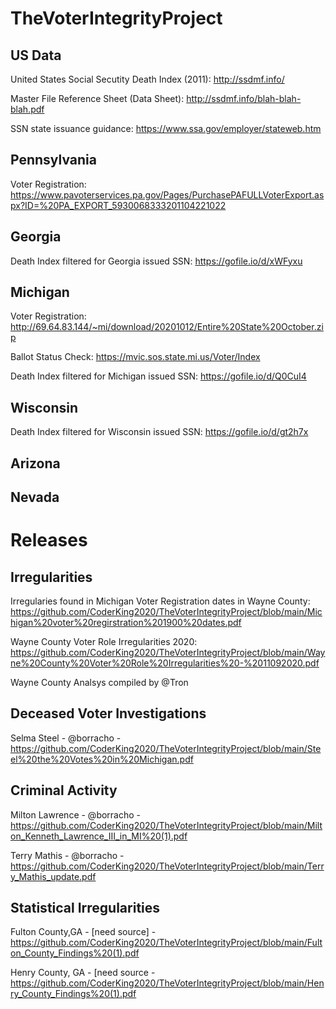# TheVoterIntegrityProject

## US Data

United States Social Secutity Death Index (2011): http://ssdmf.info/

Master File Reference Sheet (Data Sheet): http://ssdmf.info/blah-blah-blah.pdf

SSN state issuance guidance: https://www.ssa.gov/employer/stateweb.htm

## Pennsylvania

Voter Registration:  https://www.pavoterservices.pa.gov/Pages/PurchasePAFULLVoterExport.aspx?ID=%20PA_EXPORT_5930068333201104221022

## Georgia 

Death Index filtered for Georgia issued SSN: https://gofile.io/d/xWFyxu

## Michigan

Voter Registration: http://69.64.83.144/~mi/download/20201012/Entire%20State%20October.zip

Ballot Status Check: https://mvic.sos.state.mi.us/Voter/Index

Death Index filtered for Michigan issued SSN: https://gofile.io/d/Q0CuI4

## Wisconsin

Death Index filtered for Wisconsin issued SSN: https://gofile.io/d/gt2h7x

## Arizona

## Nevada

# Releases

## Irregularities
Irregularies found in Michigan Voter Registration dates in Wayne County: https://github.com/CoderKing2020/TheVoterIntegrityProject/blob/main/Michigan%20voter%20regirstration%201900%20dates.pdf

Wayne County Voter Role Irregularities 2020:
https://github.com/CoderKing2020/TheVoterIntegrityProject/blob/main/Wayne%20County%20Voter%20Role%20Irregularities%20-%2011092020.pdf

Wayne County Analsys compiled by @Tron

## Deceased Voter Investigations

Selma Steel - @borracho - https://github.com/CoderKing2020/TheVoterIntegrityProject/blob/main/Steel%20the%20Votes%20in%20Michigan.pdf

## Criminal Activity

Milton Lawrence - @borracho - https://github.com/CoderKing2020/TheVoterIntegrityProject/blob/main/Milton_Kenneth_Lawrence_III_in_MI%20(1).pdf

Terry Mathis - @borracho - https://github.com/CoderKing2020/TheVoterIntegrityProject/blob/main/Terry_Mathis_update.pdf

## Statistical Irregularities

Fulton County,GA - [need source] - https://github.com/CoderKing2020/TheVoterIntegrityProject/blob/main/Fulton_County_Findings%20(1).pdf

Henry County, GA - [need source - https://github.com/CoderKing2020/TheVoterIntegrityProject/blob/main/Henry_County_Findings%20(1).pdf
